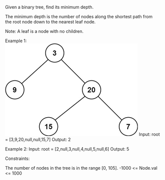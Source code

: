 Given a binary tree, find its minimum depth.

The minimum depth is the number of nodes along the shortest path from the root node down to the nearest leaf node.

Note: A leaf is a node with no children.



Example 1:
![img.png](img.png)
Input: root = [3,9,20,null,null,15,7]
Output: 2

Example 2:
Input: root = [2,null,3,null,4,null,5,null,6]
Output: 5


Constraints:

The number of nodes in the tree is in the range [0, 105].
-1000 <= Node.val <= 1000